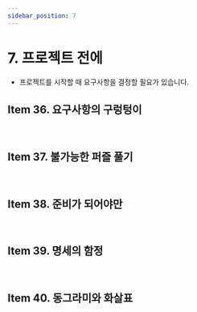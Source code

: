 ```yaml
---
sidebar_position: 7
---
```


# 7. 프로젝트 전에

- 프로젝트를 시작할 때 요구사항을 결정할 필요가 있습니다.

## Item 36. 요구사항의 구렁텅이

<br/>

## Item 37. 불가능한 퍼즐 풀기

<br/>

## Item 38. 준비가 되어야만

<br/>

## Item 39. 명세의 함정

<br/>

## Item 40. 동그라미와 화살표
